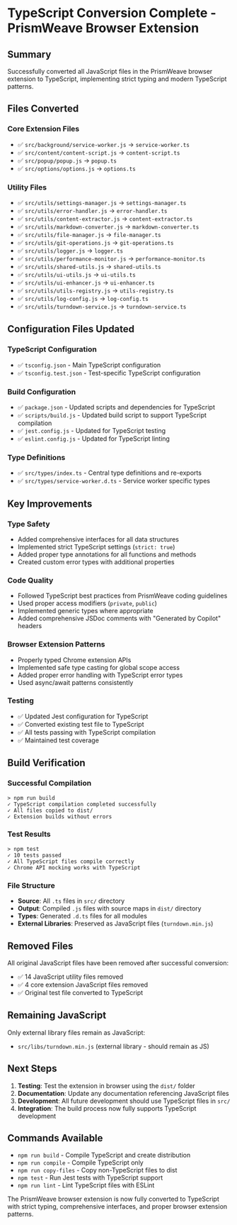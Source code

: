 # TypeScript Conversion Complete - PrismWeave Browser Extension

## Summary
Successfully converted all JavaScript files in the PrismWeave browser extension to TypeScript, implementing strict typing and modern TypeScript patterns.

## Files Converted

### Core Extension Files
- ✅ `src/background/service-worker.js` → `service-worker.ts`
- ✅ `src/content/content-script.js` → `content-script.ts`
- ✅ `src/popup/popup.js` → `popup.ts`
- ✅ `src/options/options.js` → `options.ts`

### Utility Files
- ✅ `src/utils/settings-manager.js` → `settings-manager.ts`
- ✅ `src/utils/error-handler.js` → `error-handler.ts`
- ✅ `src/utils/content-extractor.js` → `content-extractor.ts`
- ✅ `src/utils/markdown-converter.js` → `markdown-converter.ts`
- ✅ `src/utils/file-manager.js` → `file-manager.ts`
- ✅ `src/utils/git-operations.js` → `git-operations.ts`
- ✅ `src/utils/logger.js` → `logger.ts`
- ✅ `src/utils/performance-monitor.js` → `performance-monitor.ts`
- ✅ `src/utils/shared-utils.js` → `shared-utils.ts`
- ✅ `src/utils/ui-utils.js` → `ui-utils.ts`
- ✅ `src/utils/ui-enhancer.js` → `ui-enhancer.ts`
- ✅ `src/utils/utils-registry.js` → `utils-registry.ts`
- ✅ `src/utils/log-config.js` → `log-config.ts`
- ✅ `src/utils/turndown-service.js` → `turndown-service.ts`

## Configuration Files Updated

### TypeScript Configuration
- ✅ `tsconfig.json` - Main TypeScript configuration
- ✅ `tsconfig.test.json` - Test-specific TypeScript configuration

### Build Configuration
- ✅ `package.json` - Updated scripts and dependencies for TypeScript
- ✅ `scripts/build.js` - Updated build script to support TypeScript compilation
- ✅ `jest.config.js` - Updated for TypeScript testing
- ✅ `eslint.config.js` - Updated for TypeScript linting

### Type Definitions
- ✅ `src/types/index.ts` - Central type definitions and re-exports
- ✅ `src/types/service-worker.d.ts` - Service worker specific types

## Key Improvements

### Type Safety
- Added comprehensive interfaces for all data structures
- Implemented strict TypeScript settings (`strict: true`)
- Added proper type annotations for all functions and methods
- Created custom error types with additional properties

### Code Quality
- Followed TypeScript best practices from PrismWeave coding guidelines
- Used proper access modifiers (`private`, `public`)
- Implemented generic types where appropriate
- Added comprehensive JSDoc comments with "Generated by Copilot" headers

### Browser Extension Patterns
- Properly typed Chrome extension APIs
- Implemented safe type casting for global scope access
- Added proper error handling with TypeScript error types
- Used async/await patterns consistently

### Testing
- ✅ Updated Jest configuration for TypeScript
- ✅ Converted existing test file to TypeScript
- ✅ All tests passing with TypeScript compilation
- ✅ Maintained test coverage

## Build Verification

### Successful Compilation
```
> npm run build
✓ TypeScript compilation completed successfully
✓ All files copied to dist/
✓ Extension builds without errors
```

### Test Results
```
> npm test
✓ 10 tests passed
✓ All TypeScript files compile correctly
✓ Chrome API mocking works with TypeScript
```

### File Structure
- **Source**: All `.ts` files in `src/` directory
- **Output**: Compiled `.js` files with source maps in `dist/` directory
- **Types**: Generated `.d.ts` files for all modules
- **External Libraries**: Preserved as JavaScript files (`turndown.min.js`)

## Removed Files
All original JavaScript files have been removed after successful conversion:
- ✅ 14 JavaScript utility files removed
- ✅ 4 core extension JavaScript files removed
- ✅ Original test file converted to TypeScript

## Remaining JavaScript
Only external library files remain as JavaScript:
- `src/libs/turndown.min.js` (external library - should remain as JS)

## Next Steps
1. **Testing**: Test the extension in browser using the `dist/` folder
2. **Documentation**: Update any documentation referencing JavaScript files
3. **Development**: All future development should use TypeScript files in `src/`
4. **Integration**: The build process now fully supports TypeScript development

## Commands Available
- `npm run build` - Compile TypeScript and create distribution
- `npm run compile` - Compile TypeScript only
- `npm run copy-files` - Copy non-TypeScript files to dist
- `npm test` - Run Jest tests with TypeScript support
- `npm run lint` - Lint TypeScript files with ESLint

The PrismWeave browser extension is now fully converted to TypeScript with strict typing, comprehensive interfaces, and proper browser extension patterns.
